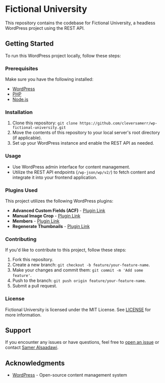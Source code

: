 # Fictional University

This repository contains the codebase for Fictional University, a headless WordPress project using the REST API.

## Getting Started

To run this WordPress project locally, follow these steps:

### Prerequisites

Make sure you have the following installed:

- [WordPress](https://wordpress.org/download/)
- [PHP](https://www.php.net/manual/en/install.php)
- [Node.js](https://nodejs.org/en/download/)

### Installation

1. Clone this repository: `git clone https://github.com/cleversamerr/wp-fictional-university.git`
2. Move the contents of this repository to your local server's root directory (if applicable).
3. Set up your WordPress instance and enable the REST API as needed.

### Usage

- Use WordPress admin interface for content management.
- Utilize the REST API endpoints (`/wp-json/wp/v2/`) to fetch content and integrate it into your frontend application.

### Plugins Used

This project utilizes the following WordPress plugins:

- **Advanced Custom Fields (ACF)** - [Plugin Link](https://wordpress.org/plugins/advanced-custom-fields/)
- **Manual Image Crop** - [Plugin Link](https://wordpress.org/plugins/manual-image-crop/)
- **Members** - [Plugin Link](https://wordpress.org/plugins/members/)
- **Regenerate Thumbnails** - [Plugin Link](https://wordpress.org/plugins/regenerate-thumbnails/)

### Contributing

If you'd like to contribute to this project, follow these steps:

1. Fork this repository.
2. Create a new branch: `git checkout -b feature/your-feature-name`.
3. Make your changes and commit them: `git commit -m 'Add some feature'`.
4. Push to the branch: `git push origin feature/your-feature-name`.
5. Submit a pull request.

### License

Fictional University is licensed under the MIT License. See [LICENSE](https://raw.githubusercontent.com/cleversamerr/wp-fictional-university/main/LICENSE) for more information.

## Support

If you encounter any issues or have questions, feel free to [open an issue](https://github.com/cleversamerr/wp-fictional-university/issues) or contact [Samer Alsaadawi](mailto:thedev.samer@email.com).

## Acknowledgments

- [WordPress](https://wordpress.org/) - Open-source content management system
